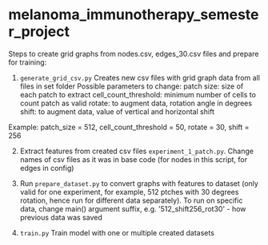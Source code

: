 # melanoma_immunotherapy_semester_project

Steps to create grid graphs from nodes.csv, edges_30.csv files and prepare for training:
1. `generate_grid_csv.py` Creates new csv files with grid graph data from all files in set folder
Possible parameters to change: 
patch size: size of each patch to extract
cell_count_threshold: minimum number of cells to count patch as valid
rotate: to augment data, rotation angle in degrees
shift: to augment data, value of vertical and horizontal shift

Example: patch_size = 512, cell_count_threshold = 50, rotate = 30, shift = 256

2. Extract features from created csv files `experiment_1_patch.py`. Change names of csv files as it was in base code (for nodes in this script, for edges in config)

3. Run `prepare_dataset.py` to convert graphs with features to dataset (only valid for one experiment, for example, 512 ptches with 30 degrees rotation, hence run for different data separately). To run on specific data, change main() argument suffix, e.g. '512_shift256_rot30' - how previous data was saved

4. `train.py` Train model with one or multiple created datasets